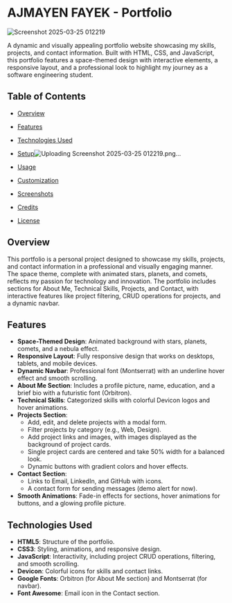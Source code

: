 # AJMAYEN FAYEK - Portfolio
![Screenshot 2025-03-25 012219](https://github.com/user-attachments/assets/d26fffa4-dda6-40a2-a4cf-4a892dd9bb8d)


A dynamic and visually appealing portfolio website showcasing my skills, projects, and contact information. Built with HTML, CSS, and JavaScript, this portfolio features a space-themed design with interactive elements, a responsive layout, and a professional look to highlight my journey as a software engineering student.

## Table of Contents
- [Overview](#overview)
- [Features](#features)
- [Technologies Used](#technologies-used)
- [Setup](#setup)![Uploading Screenshot 2025-03-25 012219.png…]()

- [Usage](#usage)
- [Customization](#customization)
- [Screenshots](#screenshots)
- [Credits](#credits)
- [License](#license)

## Overview
This portfolio is a personal project designed to showcase my skills, projects, and contact information in a professional and visually engaging manner. The space theme, complete with animated stars, planets, and comets, reflects my passion for technology and innovation. The portfolio includes sections for About Me, Technical Skills, Projects, and Contact, with interactive features like project filtering, CRUD operations for projects, and a dynamic navbar.

## Features
- **Space-Themed Design**: Animated background with stars, planets, comets, and a nebula effect.
- **Responsive Layout**: Fully responsive design that works on desktops, tablets, and mobile devices.
- **Dynamic Navbar**: Professional font (Montserrat) with an underline hover effect and smooth scrolling.
- **About Me Section**: Includes a profile picture, name, education, and a brief bio with a futuristic font (Orbitron).
- **Technical Skills**: Categorized skills with colorful Devicon logos and hover animations.
- **Projects Section**:
  - Add, edit, and delete projects with a modal form.
  - Filter projects by category (e.g., Web, Design).
  - Add project links and images, with images displayed as the background of project cards.
  - Single project cards are centered and take 50% width for a balanced look.
  - Dynamic buttons with gradient colors and hover effects.
- **Contact Section**:
  - Links to Email, LinkedIn, and GitHub with icons.
  - A contact form for sending messages (demo alert for now).
- **Smooth Animations**: Fade-in effects for sections, hover animations for buttons, and a glowing profile picture.

## Technologies Used
- **HTML5**: Structure of the portfolio.
- **CSS3**: Styling, animations, and responsive design.
- **JavaScript**: Interactivity, including project CRUD operations, filtering, and smooth scrolling.
- **Devicon**: Colorful icons for skills and contact links.
- **Google Fonts**: Orbitron (for About Me section) and Montserrat (for navbar).
- **Font Awesome**: Email icon in the Contact section.


